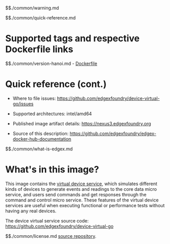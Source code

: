 $$./common/warning.md

$$./common/quick-reference.md

# Supported tags and respective Dockerfile links

$$./common/version-hanoi.md
        - [Dockerfile](https://github.com/edgexfoundry/device-virtual-go/blob/master/Dockerfile)

# Quick reference (cont.)

- Where to file issues: https://github.com/edgexfoundry/device-virtual-go/issues

- Supported architectures: intel/amd64

- Published image artifact details: https://nexus3.edgexfoundry.org

- Source of this description: https://github.com/edgexfoundry/edgex-docker-hub-documentation

$$./common/what-is-edgex.md

# What's in this image?

This image contains the [virtual device service](https://docs.edgexfoundry.org/1.2/microservices/device/virtual/Ch-VirtualDevice/), which simulates different kinds of devices to generate events and readings to the core data micro service, and users send commands and get responses through the command and control micro service. These features of the virtual device services are useful when executing functional or performance tests without having any real devices.

The device virtual service source code: https://github.com/edgexfoundry/device-virtual-go

$$./common/license.md
[source repository](https://github.com/edgexfoundry/device-virtual-go/blob/master/Attribution.txt).
